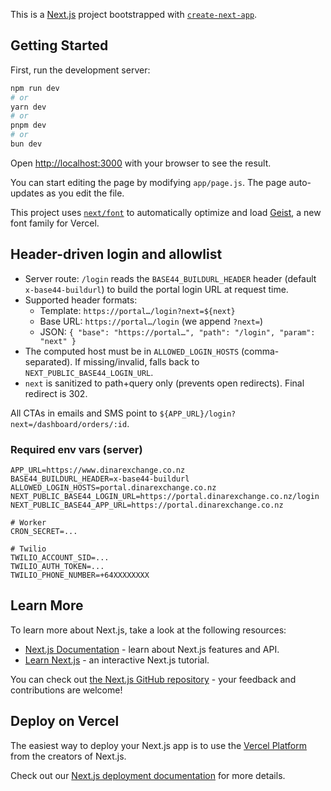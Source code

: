 This is a [Next.js](https://nextjs.org) project bootstrapped with [`create-next-app`](https://github.com/vercel/next.js/tree/canary/packages/create-next-app).

## Getting Started

First, run the development server:

```bash
npm run dev
# or
yarn dev
# or
pnpm dev
# or
bun dev
```

Open [http://localhost:3000](http://localhost:3000) with your browser to see the result.

You can start editing the page by modifying `app/page.js`. The page auto-updates as you edit the file.

This project uses [`next/font`](https://nextjs.org/docs/app/building-your-application/optimizing/fonts) to automatically optimize and load [Geist](https://vercel.com/font), a new font family for Vercel.

## Header-driven login and allowlist

- Server route: `/login` reads the `BASE44_BUILDURL_HEADER` header (default `x-base44-buildurl`) to build the portal login URL at request time.
- Supported header formats:
  - Template: `https://portal…/login?next=${next}`
  - Base URL: `https://portal…/login` (we append `?next=`)
  - JSON: `{ "base": "https://portal…", "path": "/login", "param": "next" }`
- The computed host must be in `ALLOWED_LOGIN_HOSTS` (comma-separated). If missing/invalid, falls back to `NEXT_PUBLIC_BASE44_LOGIN_URL`.
- `next` is sanitized to path+query only (prevents open redirects). Final redirect is 302.

All CTAs in emails and SMS point to `${APP_URL}/login?next=/dashboard/orders/:id`.

### Required env vars (server)

```env
APP_URL=https://www.dinarexchange.co.nz
BASE44_BUILDURL_HEADER=x-base44-buildurl
ALLOWED_LOGIN_HOSTS=portal.dinarexchange.co.nz
NEXT_PUBLIC_BASE44_LOGIN_URL=https://portal.dinarexchange.co.nz/login
NEXT_PUBLIC_BASE44_APP_URL=https://portal.dinarexchange.co.nz

# Worker
CRON_SECRET=...

# Twilio
TWILIO_ACCOUNT_SID=...
TWILIO_AUTH_TOKEN=...
TWILIO_PHONE_NUMBER=+64XXXXXXXX
```

## Learn More

To learn more about Next.js, take a look at the following resources:

- [Next.js Documentation](https://nextjs.org/docs) - learn about Next.js features and API.
- [Learn Next.js](https://nextjs.org/learn) - an interactive Next.js tutorial.

You can check out [the Next.js GitHub repository](https://github.com/vercel/next.js) - your feedback and contributions are welcome!

## Deploy on Vercel

The easiest way to deploy your Next.js app is to use the [Vercel Platform](https://vercel.com/new?utm_medium=default-template&filter=next.js&utm_source=create-next-app&utm_campaign=create-next-app-readme) from the creators of Next.js.

Check out our [Next.js deployment documentation](https://nextjs.org/docs/app/building-your-application/deploying) for more details.
